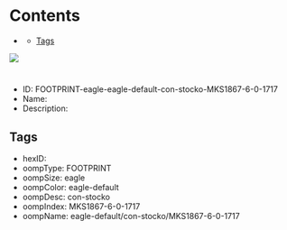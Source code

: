 



Contents
========

* [](#)
	* [Tags](#tags)
  
![][im]
# 

- ID: FOOTPRINT-eagle-eagle-default-con-stocko-MKS1867-6-0-1717
- Name: 
- Description: 

## Tags

- hexID: 
- oompType: FOOTPRINT
- oompSize: eagle
- oompColor: eagle-default
- oompDesc: con-stocko
- oompIndex: MKS1867-6-0-1717
- oompName: eagle-default/con-stocko/MKS1867-6-0-1717



[im]: image.png
